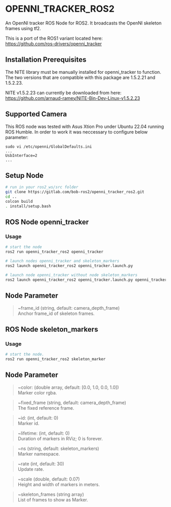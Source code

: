 # OPENNI_TRACKER_ROS2

An OpenNI tracker ROS Node for ROS2. 
It broadcasts the OpenNI skeleton frames using tf2.

This is a port of the ROS1 variant located here:\
https://github.com/ros-drivers/openni_tracker

## Installation Prerequisites

The NITE library must be manually installed for openni_tracker to function. 
The two versions that are compatible with this package are 1.5.2.21 and 1.5.2.23.

NITE v1.5.2.23 can currently be downloaded from here:\
https://github.com/arnaud-ramey/NITE-Bin-Dev-Linux-v1.5.2.23

## Supported Camera

This ROS node was tested with Asus Xtion Pro under Ubuntu 22.04 running ROS Humble. 
In order to work it was neccessary to configure below parameter:

```
sudo vi /etc/openni/GlobalDefaults.ini
...
UsbInterface=2
...
```
## Setup Node ##

```bash
# run in your ros2_ws/src folder
git clone https://gitlab.com/bob-ros2/openni_tracker_ros2.git
cd ..
colcon build
. install/setup.bash
```

## ROS Node openni_tracker

### Usage

```bash
# start the node
ros2 run openni_tracker_ros2 openni_tracker

# launch nodes openni_tracker and skeleton_markers
ros2 launch openni_tracker_ros2 openni_tracker.launch.py

# launch node openni_tracker without node skeleton_markers
ros2 launch openni_tracker_ros2 openni_tracker.launch.py openni_tracker:=false
```

## Node Parameter
> ~frame_id (string, default: camera_depth_frame)\
Anchor frame_id of skeleton frames.

## ROS Node skeleton_markers

### Usage

```bash
# start the node.
ros2 run openni_tracker_ros2 skeleton_marker
```

## Node Parameter

> ~color: (double array, default: [0.0, 1.0, 0.0, 1.0])\
Marker color rgba.

> ~fixed_frame (string, default: camera_depth_frame)\
The fixed reference frame.

> ~id: (int, default: 0)\
Marker id.

> ~lifetime: (int, default: 0)\
Duration of markers in RViz; 0 is forever.

> ~ns (string, default: skeleton_markers)\
Marker namespace.

> ~rate (int, default: 30)\
Update rate.

> ~scale (double, default: 0.07)\
Height and width of markers in meters.

> ~skeleton_frames (string array)\
List of frames to show as Marker.
